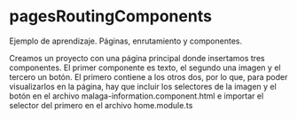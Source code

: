 # pagesRoutingComponents

Ejemplo de aprendizaje.
Páginas, enrutamiento y componentes.

Creamos un proyecto con una página principal donde insertamos tres componentes.
El primer componente es texto, el segundo una imagen y el tercero un botón.
El primero contiene a los otros dos, por lo que, para poder visualizarlos en la página, hay que incluir los selectores de la imagen y el botón en el archivo malaga-information.component.html e importar el selector del primero en el archivo home.module.ts
